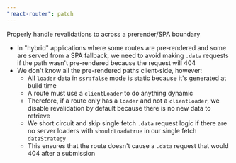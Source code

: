 ```yaml
---
"react-router": patch
---
```


Properly handle revalidations to across a prerender/SPA boundary

- In "hybrid" applications where some routes are pre-rendered and some are served from a SPA fallback, we need to avoid making `.data` requests if the path wasn't pre-rendered because the request will 404
- We don't know all the pre-rendered paths client-side, however:
  - All `loader` data in `ssr:false` mode is static because it's generated at build time
  - A route must use a `clientLoader` to do anything dynamic
  - Therefore, if a route only has a `loader` and not a `clientLoader`, we disable revalidation by default because there is no new data to retrieve
  - We short circuit and skip single fetch `.data` request logic if there are no server loaders with `shouldLoad=true` in our single fetch `dataStrategy`
  - This ensures that the route doesn't cause a `.data` request that would 404 after a submission
